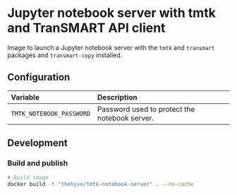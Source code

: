 # Jupyter notebook server with tmtk and TranSMART API client

Image to launch a Jupyter notebook server with the `tmtk` and `transmart`
packages and `transmart-copy` installed. 

## Configuration

| Variable                 | Description
|:------------------------ |:------------------------
| `TMTK_NOTEBOOK_PASSWORD` | Password used to protect the notebook server.


## Development

### Build and publish

```bash
# Build image
docker build -t "thehyve/tmtk-notebook-server" . --no-cache
```
